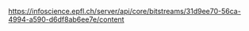 https://infoscience.epfl.ch/server/api/core/bitstreams/31d9ee70-56ca-4994-a590-d6df8ab6ee7e/content
